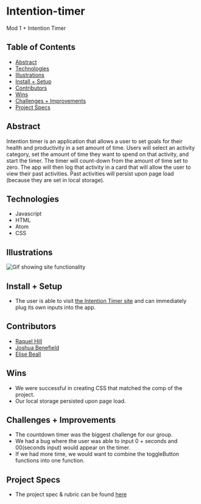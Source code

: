 # Intention-timer
Mod 1 + Intention Timer 

## Table of Contents
  - [Abstract](#abstract)
  - [Technologies](#technologies)
  - [Illustrations](#illustrations)
  - [Install + Setup](#set-up)
  - [Contributors](#contributors)
  - [Wins](#wins)
  - [Challenges + Improvements](#challenges-+-Improvements)
  - [Project Specs](#project-specs)

## Abstract
  Intention timer is an application that allows a user to set goals for their health and productivity in a set amount of time. Users will select an activity           category, set the amount of time they want to spend on that activity, and start the timer. The timer will count-down from the amount of time set to zero.  The app   will then log that activity in a card that will allow the user to view their past activities. Past activities will persist upon page load (because they are set in   local storage).  

## Technologies
  - Javascript
  - HTML
  - Atom
  - CSS 

## Illustrations

![Gif showing site functionality](https://media.giphy.com/media/6CXi2xBTd6fDwh7rbM/giphy.gif)


## Install + Setup
  - The user is able to visit [the Intention Timer site](https://jabene.github.io/intention-timer/) and can immediately plug its own inputs into the app.  

## Contributors
  - [Raquel Hill](https://github.com/Raquelhill)
  - [Joshua Benefield](https://github.com/Jabene)
  - [Elise Beall](https://github.com/elisebeall)

## Wins
  - We were successful in creating CSS that matched the comp of the project.  
  - Our local storage persisted upon page load.  

## Challenges + Improvements
  - The countdown timer was the biggest challenge for our group.  
  - We had a bug where the user was able to input 0 + seconds and 00(seconds input) would appear on the timer.  
  - If we had more time, we would want to combine the toggleButton functions into one function.  

## Project Specs
  - The project spec & rubric can be found [here](https://frontend.turing.edu/projects/module-1/intention-timer-group.html)
